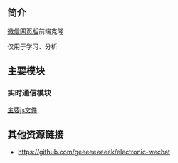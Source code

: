 ## 简介


[微信网页版](https://wx.qq.com/)前端克隆


仅用于学习、分析


## 主要模块

### 实时通信模块

[主要js文件](res.wx.qq.com/a/wx_fed/webwx/res/static/js/index_ca360ff.js)


## 其他资源链接

- https://github.com/geeeeeeeeek/electronic-wechat



